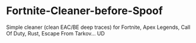 # Fortnite-Cleaner-before-Spoof
Simple cleaner (clean EAC/BE deep traces) for Fortnite, Apex Legends, Call Of Duty, Rust, Escape From Tarkov... UD






















